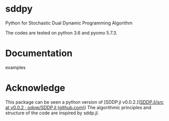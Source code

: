 # sddpy
Python for Stochastic Dual Dynamic Programming Algorithm

The codes are tested on python 3.6 and pyomo 5.7.3.

# Documentation

examples

# Acknowledge 

This package can be seen a python version of  [SDDP.jl v0.0.2.]([SDDP.jl/src at v0.0.2 · odow/SDDP.jl (github.com)](https://github.com/odow/SDDP.jl/tree/v0.0.2/src)) The algorithmic principles and structure of the code are inspired by sddp.jl.

